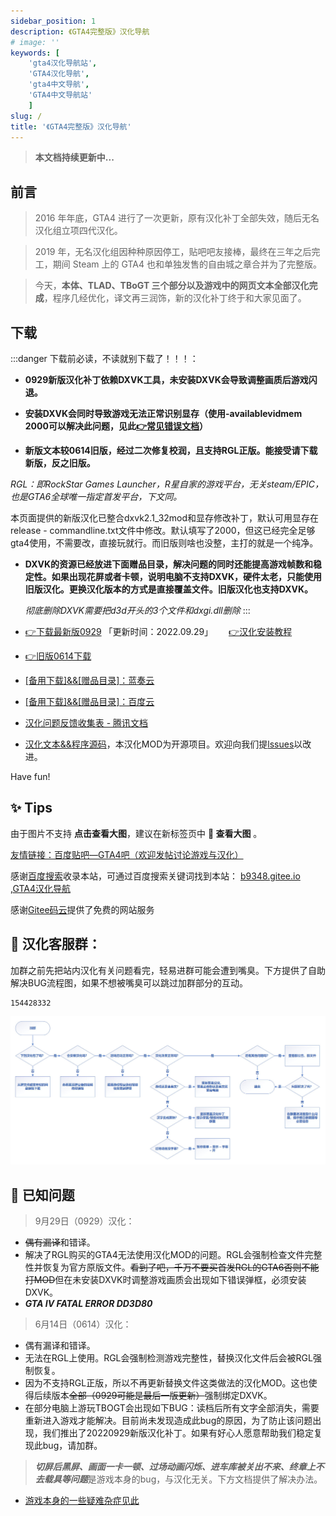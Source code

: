 ```yaml
---
sidebar_position: 1
description: 《GTA4完整版》汉化导航
# image: ''
keywords: [
    'gta4汉化导航站',
    'GTA4汉化导航',
    'gta4中文导航',
    'GTA4中文导航站'
    ]
slug: /
title: '《GTA4完整版》汉化导航'
---
```


> **本文档持续更新中...**

## 前言

>2016 年年底，GTA4 进行了一次更新，原有汉化补丁全部失效，随后无名汉化组立项四代汉化。 

>2019 年，无名汉化组因种种原因停工，贴吧吧友接棒，最终在三年之后完工，期间 Steam 上的 GTA4 也和单独发售的自由城之章合并为了完整版。

>今天，**本体、TLAD、TBoGT 三个部分以及游戏中的网页文本全部汉化完成**，程序几经优化，译文再三润饰，新的汉化补丁终于和大家见面了。

## 下载

:::danger 下载前必读，不读就别下载了！！！：
- **0929新版汉化补丁依赖DXVK工具，未安装DXVK会导致调整画质后游戏闪退。**

- **安装DXVK会同时导致游戏无法正常识别显存（使用-availablevidmem  2000可以解决此问题，见此[👉常见错误文档](https://docs.qq.com/doc/p/96d6b9b4160c54c355ad4e8eaf8326f8dda0f641)）**

- **新版文本较0614旧版，经过二次修复校润，且支持RGL正版。能接受请下载新版，反之旧版。**

*RGL：即RockStar Games Launcher，R星自家的游戏平台，无关steam/EPIC，也是GTA6全球唯一指定首发平台，下文同。*

 本页面提供的新版汉化已整合dxvk2.1_32mod和显存修改补丁，默认可用显存在release - commandline.txt文件中修改。默认填写了2000，但这已经完全足够gta4使用，不需要改，直接玩就行。而旧版则啥也没整，主打的就是一个纯净。



- **DXVK的资源已经放进下面赠品目录，解决问题的同时还能提高游戏帧数和稳定性。如果出现花屏或者卡顿，说明电脑不支持DXVK，硬件太老，只能使用旧版汉化。更换汉化版本的方式是直接覆盖文件。旧版汉化也支持DXVK。**

  *彻底删除DXVK需要把d3d开头的3个文件和dxgi.dll删除*
:::
- [👉下载最新版0929](https://link.jscdn.cn/1drv/aHR0cHM6Ly8xZHJ2Lm1zL3UvcyFBczVoZ0w4dTlPMzFoMHh0ZmVMNC0ySjktLXQ3P2U9a1l2VDNv.zip) 「更新时间：2022.09.29」　　  [ 👉汉化安装教程 ](./安装汉化/0：安装前准备.md)

- [👉旧版0614下载](https://wwi.lanzoup.com/ikQRg0di9yhc)


- [[备用下载]&&[赠品目录]：蓝奏云](https://wwi.lanzoup.com/b07xe74sj)


- [[备用下载]&&[赠品目录]：百度云](https://pan.baidu.com/share/init?surl=lYiAaFVzQGpJD79Fx56ZZw&pwd=1234)


- [汉化问题反馈收集表 - 腾讯文档](https://docs.qq.com/form/page/DQXdCd1BwT1VrbXV5)

- [汉化文本&&程序源码](https://github.com/GTAIV-Complete-Edition-text)，本汉化MOD为开源项目。欢迎向我们提[lssues](https://github.com/GTAIV-Complete-Edition-text/feedback-IV.CHS/issues)以改进。



Have fun!

## ✨ Tips

由于图片不支持 **点击查看大图**，建议在新标签页中 **📸 查看大图** 。


[友情链接：百度贴吧—GTA4吧（欢迎发帖讨论游戏与汉化）](https://jump2.bdimg.com/f?kw=gta4)

感谢[百度搜索](https://www.baidu.com/s?ie=UTF-8&wd=b9348.gitee.io)收录本站，可通过百度搜索关键词找到本站： [b9348.gitee.io](https://www.baidu.com/s?ie=UTF-8&wd=b9348.gitee.io) ,[GTA4汉化导航](https://www.baidu.com/s?ie=UTF-8&wd=GTA4汉化导航) 

感谢[Gitee码云](https://gitee.com/)提供了免费的网站服务
## 📱 汉化客服群：
加群之前先把站内汉化有关问题看完，轻易进群可能会遭到嘴臭。下方提供了自助解决BUG流程图，如果不想被嘴臭可以跳过加群部分的互动。
```
154428332
```
![Image](intro.jpg)
## 🐞 已知问题

> 9月29日（0929）汉化：
- <del>偶有漏译</del>和错译。 
- 解决了RGL购买的GTA4无法使用汉化MOD的问题。RGL会强制检查文件完整性并恢复为官方原版文件。<del>看到了吧，千万不要买首发RGL的GTA6否则不能打MOD</del>但在未安装DXVK时调整游戏画质会出现如下错误弹框，必须安装DXVK。
- ***GTA IV FATAL ERROR DD3D80***

> 6月14日（0614）汉化：
- 偶有漏译和错译。
- 无法在RGL上使用。RGL会强制检测游戏完整性，替换汉化文件后会被RGL强制恢复。
- 因为不支持RGL正版，所以不再更新替换文件这类做法的汉化MOD。这也使得后续版本<del>全部（0929可能是最后一版更新）</del>强制绑定DXVK。
- 在部分电脑上游玩TBOGT会出现如下BUG：读档后所有文字全部消失，需要重新进入游戏才能解决。目前尚未发现造成此bug的原因，为了防止该问题出现，我们推出了20220929新版汉化补丁。如果有好心人愿意帮助我们稳定复现此bug，请加群。

> ***切屏后黑屏、画面一卡一顿、过场动画闪烁、进车库被关出不来、终章上不去载具等问题***是游戏本身的bug，与汉化无关。下方文档提供了解决办法。

- [游戏本身的一些疑难杂症见此](./GTA4%E6%B8%B8%E6%88%8F%E7%9B%B8%E5%85%B3%E9%97%AE%E9%A2%98%EF%BC%88%E6%97%A0%E5%85%B3%E6%B1%89%E5%8C%96%E8%A1%A5%E4%B8%81%EF%BC%89/1%EF%BC%9A%E6%B8%B8%E6%88%8F%E7%9B%B8%E5%85%B3%E9%97%AE%E9%A2%98.md)
